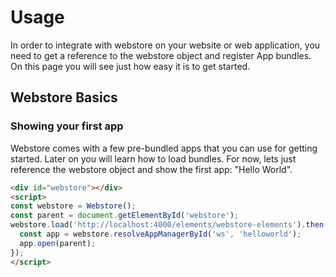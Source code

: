 # Usage

In order to integrate with webstore on your website or web application, you need to get a reference to the webstore object and register App bundles. On this page you will see just how easy it is to get started.

## Webstore Basics

### Showing your first app

Webstore comes with a few pre-bundled apps that you can use for getting started. Later on you will learn how to load bundles. For now, lets just reference the webstore object and show the first app: "Hello World".

```html preview
<div id="webstore"></div>
<script>
const webstore = Webstore();
const parent = document.getElementById('webstore');
webstore.load('http://localhost:4000/elements/webstore-elements').then(async() => {
  const app = webstore.resolveAppManagerById('ws', 'helloworld');
  app.open(parent);
});
</script>
```
